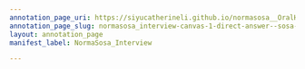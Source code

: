 ```yaml
---
annotation_page_uri: https://siyucatherineli.github.io/normasosa__OralHistory/annotations/normasosa_interview-canvas-1-direct-answer--sosa-do-not-think-she-have-the-answer--cst-was-simply-receiving-these-complaints-and-the-editors-never-told-her-why--there-might-be-many-reasons-behind-this-.json
annotation_page_slug: normasosa_interview-canvas-1-direct-answer--sosa-do-not-think-she-have-the-answer--cst-was-simply-receiving-these-complaints-and-the-editors-never-told-her-why--there-might-be-many-reasons-behind-this-
layout: annotation_page
manifest_label: NormaSosa_Interview

---
```

